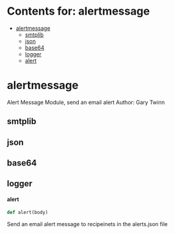 # Contents for: alertmessage

* [alertmessage](#alertmessage)
  * [smtplib](#alertmessage.smtplib)
  * [json](#alertmessage.json)
  * [base64](#alertmessage.base64)
  * [logger](#alertmessage.logger)
  * [alert](#alertmessage.alert)

<a id="alertmessage"></a>

# alertmessage

Alert Message Module, send an email alert
Author: Gary Twinn

<a id="alertmessage.smtplib"></a>

## smtplib

<a id="alertmessage.json"></a>

## json

<a id="alertmessage.base64"></a>

## base64

<a id="alertmessage.logger"></a>

## logger

<a id="alertmessage.alert"></a>

#### alert

```python
def alert(body)
```

Send an email alert message to recipeinets in the alerts.json file

